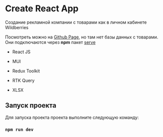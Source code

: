 # Create React App

Создание рекламной компании с товарами как в личном кабинете Wildberries

Посмотреть можно на [Github Page](https://kam1kazy.github.io/del42/), но там нет базы данных с товарами. Они подключаются через **npm** пакет [serve](https://www.npmjs.com/package/serve)

- React JS

- MUI

- Redux Toolkit

- RTK Query

- XLSX

## Запуск проекта

Для запуска проекта проекта выполните следующую команду:

### `npm run dev`
